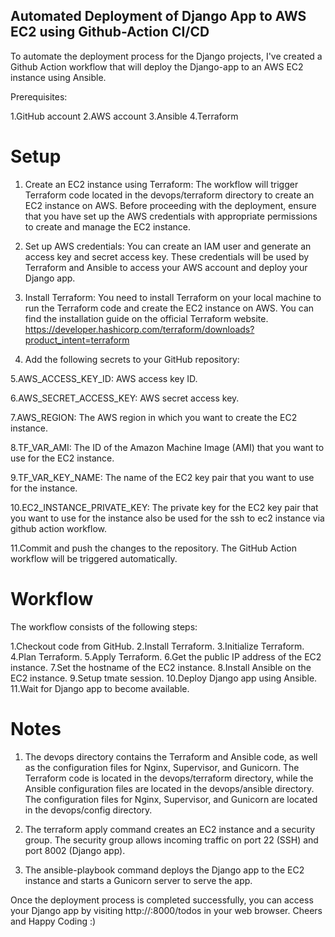 ## Automated Deployment of Django App to AWS EC2 using Github-Action CI/CD

To automate the deployment process for the Django projects, I've created a Github Action workflow that will deploy the Django-app to an AWS EC2 instance using Ansible.

Prerequisites:

1.GitHub account
2.AWS account
3.Ansible
4.Terraform

# Setup

1. Create an EC2 instance using Terraform: The workflow will trigger Terraform code located in the devops/terraform directory to create an EC2 instance on AWS. Before proceeding with the deployment, ensure that you have set up the AWS credentials with appropriate permissions to create and manage the EC2 instance.

2. Set up AWS credentials: You can create an IAM user and generate an access key and secret access key. These credentials will be used by Terraform and Ansible to access your AWS account and deploy your Django app.

3. Install Terraform: You need to install Terraform on your local machine to run the Terraform code and create the EC2 instance on AWS.
 You can find the installation guide on the official Terraform website.
https://developer.hashicorp.com/terraform/downloads?product_intent=terraform

4. Add the following secrets to your GitHub repository:

5.AWS_ACCESS_KEY_ID: AWS access key ID.

6.AWS_SECRET_ACCESS_KEY: AWS secret access key.

7.AWS_REGION: The AWS region in which you want to create the EC2 instance.

8.TF_VAR_AMI: The ID of the Amazon Machine Image (AMI) that you want to use for the EC2 instance.

9.TF_VAR_KEY_NAME: The name of the EC2 key pair that you want to use for the instance.

10.EC2_INSTANCE_PRIVATE_KEY: The private key for the EC2 key pair that you want to use for the instance also be used for the ssh to ec2 instance via github action workflow.


11.Commit and push the changes to the repository. The GitHub Action workflow will be triggered automatically.

# Workflow

The workflow consists of the following steps:

1.Checkout code from GitHub.
2.Install Terraform.
3.Initialize Terraform.
4.Plan Terraform.
5.Apply Terraform.
6.Get the public IP address of the EC2 instance.
7.Set the hostname of the EC2 instance.
8.Install Ansible on the EC2 instance.
9.Setup tmate session.
10.Deploy Django app using Ansible.
11.Wait for Django app to become available.

# Notes

1. The devops directory contains the Terraform and Ansible code, as well as the configuration files for Nginx, Supervisor, and Gunicorn. The Terraform code is located in the devops/terraform directory, while the Ansible configuration files are located in the devops/ansible directory. The configuration files for Nginx, Supervisor, and Gunicorn are located in the devops/config directory.

1. The terraform apply command creates an EC2 instance and a security group. The security group allows incoming traffic on port 22 (SSH) and port 8002 (Django app).

2. The ansible-playbook command deploys the Django app to the EC2 instance and starts a Gunicorn server to serve the app.


Once the deployment process is completed successfully, you can access your Django app by visiting http://<public-ip-address>:8000/todos in your web browser. Cheers and Happy Coding :)